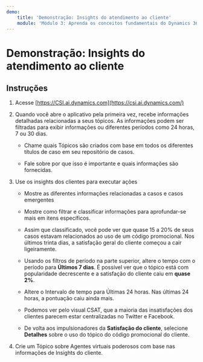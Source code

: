 ```yaml
---
demo:
    title: 'Demonstração: Insights do atendimento ao cliente'
    module: 'Módulo 3: Aprenda os conceitos fundamentais do Dynamics 365 for Customer Service'
---
```


# Demonstração: Insights do atendimento ao cliente

## Instruções

1. Acesse [https://CSI.ai.dynamics.com](https://csi.ai.dynamics.com/) 

2. Quando você abre o aplicativo pela primeira vez, recebe informações detalhadas relacionadas a seus tópicos. As informações podem ser filtradas para exibir informações ou diferentes períodos como 24 horas, 7 ou 30 dias. 

	- Chame quais Tópicos são criados com base em todos os diferentes títulos de caso em seu repositório de casos. 

	- Fale sobre por que isso é importante e quais informações são fornecidas. 

3. Use os insights dos clientes para executar ações

	- Mostre as diferentes informações relacionadas a casos e casos emergentes

	- Mostre como filtrar e classificar informações para aprofundar-se mais em itens específicos. 

	- Assim que classificado, você pode ver que quase 15 a 20% de seus casos estavam relacionados ao uso de um código promocional. Nos últimos trinta dias, a satisfação geral do cliente começou a cair ligeiramente. 

	- Usando os filtros de período na parte superior, altere o tempo com o período para **Últimos 7 dias**. É possível ver que o tópico está com popularidade decrescente e a satisfação do cliente caiu em **quase 2%**. 

	- Altere o Intervalo de tempo para Últimas 24 horas. Nas últimas 24 horas, a pontuação caiu ainda mais. 

	- Podemos ver pelo visual CSAT, que a maioria das insatisfações dos clientes parecem estar centralizadas no Twitter e Facebook. 

	- De volta aos impulsionadores da **Satisfação do cliente**, selecione **Detalhes** sobre o uso do tópico do código promocional do cliente. 

4. Crie um Tópico sobre Agentes virtuais poderosos com base nas informações de Insights do cliente. 
